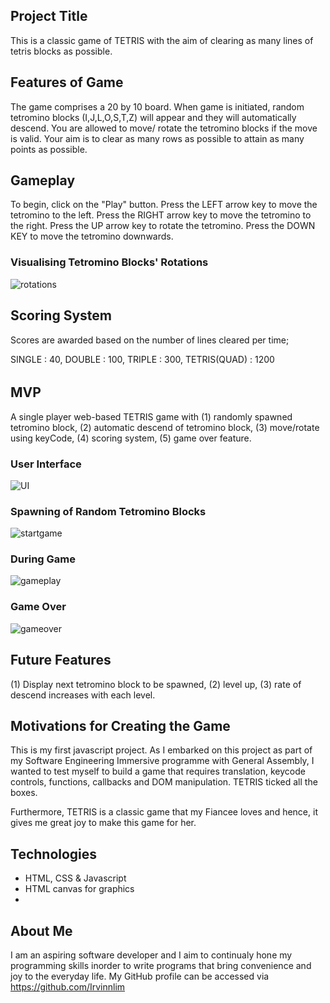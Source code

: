 ## Project Title
This is a classic game of TETRIS with the aim of clearing as many lines of tetris blocks as possible.

## Features of Game
The game comprises a 20 by 10 board. When game is initiated, random tetromino blocks (I,J,L,O,S,T,Z) will appear and they will automatically descend. You are allowed to move/ rotate the tetromino blocks if the move is valid. Your aim is to clear as many rows as possible to attain as many points as possible.

## Gameplay
To begin, click on the "Play" button.
Press the LEFT arrow key to move the tetromino to the left.
Press the RIGHT arrow key to move the tetromino to the right.
Press the UP arrow key to rotate the tetromino.
Press the DOWN KEY to move the tetromino downwards.

### Visualising Tetromino Blocks' Rotations
![rotations](https://user-images.githubusercontent.com/110525418/206441031-652a646b-a190-4fc9-b499-c93c2c5f2fcb.png)

## Scoring System
Scores are awarded based on the number of lines cleared per time;

SINGLE       : 40,
DOUBLE       : 100,
TRIPLE       : 300,
TETRIS(QUAD) : 1200

######

## MVP
A single player web-based TETRIS game with (1) randomly spawned tetromino block, (2) automatic descend of tetromino block, (3) move/rotate using keyCode, (4) scoring system, (5) game over feature.

### User Interface
![UI](https://user-images.githubusercontent.com/110525418/206442362-4c946f12-80b0-4345-a9be-9ebccb35316c.png)

### Spawning of Random Tetromino Blocks
![startgame](https://user-images.githubusercontent.com/110525418/206442612-332317bc-7548-45be-a2b7-f60a05ffb870.png)

### During Game
![gameplay](https://user-images.githubusercontent.com/110525418/206446693-ee859038-dd72-4872-8ead-f642b75709bb.png)

### Game Over
![gameover](https://user-images.githubusercontent.com/110525418/206446617-95fb5630-dcea-461d-9cbc-22fcd454eb00.png)

## Future Features
(1) Display next tetromino block to be spawned, (2) level up, (3) rate of descend increases with each level.

## Motivations for Creating the Game
This is my first javascript project. As I embarked on this project as part of my Software Engineering Immersive programme with General Assembly, I wanted to test myself to build a game that requires translation, keycode controls, functions, callbacks and DOM manipulation. TETRIS ticked all the boxes. 

Furthermore, TETRIS is a classic game that my Fiancee loves and hence, it gives me great joy to make this game for her.

## Technologies
- HTML, CSS & Javascript
- HTML canvas for graphics
- 

## About Me
I am an aspiring software developer and I aim to continualy hone my programming skills inorder to write programs that bring convenience and joy to the everyday life. My GitHub profile can be accessed via https://github.com/Irvinnlim
